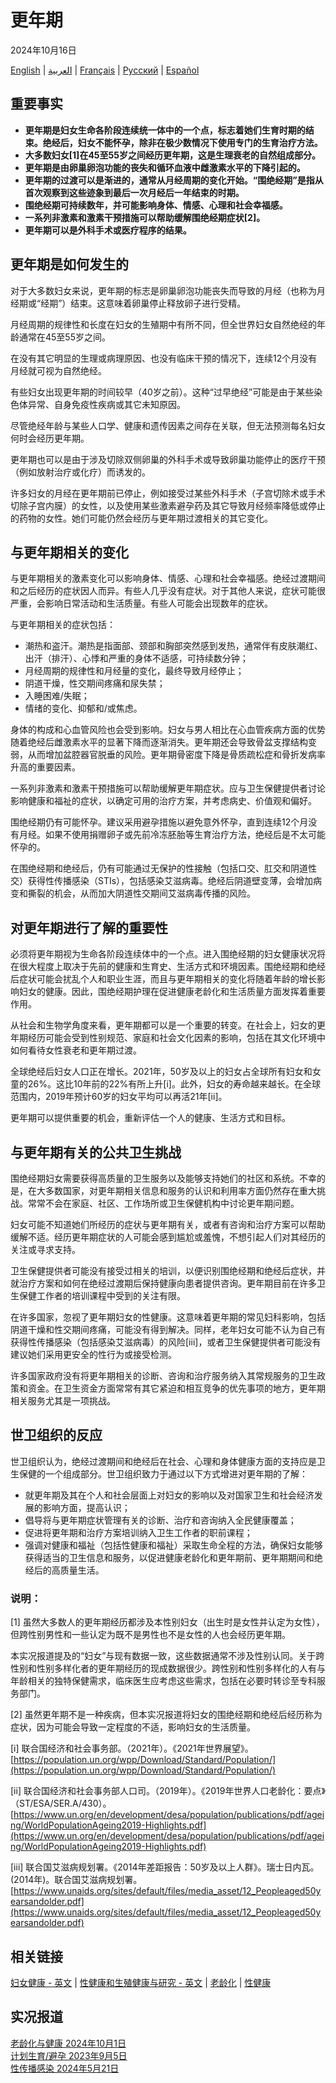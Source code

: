# 更年期

2024年10月16日

[English](https://www.who.int/news-room/fact-sheets/detail/menopause) | [العربية](https://www.who.int/ar/news-room/fact-sheets/detail/menopause) | [Français](https://www.who.int/fr/news-room/fact-sheets/detail/menopause) | [Русский](https://www.who.int/ru/news-room/fact-sheets/detail/menopause) | [Español](https://www.who.int/es/news-room/fact-sheets/detail/menopause)

## 重要事实

-   **更年期是妇女生命各阶段连续统一体中的一个点，标志着她们生育时期的结束。绝经后，妇女不能怀孕，除非在极少数情况下使用专门的生育治疗方法。**
-   **大多数妇女\[1\]在45至55岁之间经历更年期，这是生理衰老的自然组成部分。**
-   **更年期是由卵巢卵泡功能的丧失和循环血液中雌激素水平的下降引起的。**
-   **更年期的过渡可以是渐进的，通常从月经周期的变化开始。“围绝经期”是指从首次观察到这些迹象到最后一次月经后一年结束的时期。**
-   **围绝经期可持续数年，并可能影响身体、情感、心理和社会幸福感。**
-   **一系列非激素和激素干预措施可以帮助缓解围绝经期症状\[2\]。**
-   **更年期可以是外科手术或医疗程序的结果。**

## 更年期是如何发生的

对于大多数妇女来说，更年期的标志是卵巢卵泡功能丧失而导致的月经（也称为月经期或“经期”）结束。这意味着卵巢停止释放卵子进行受精。

月经周期的规律性和长度在妇女的生殖期中有所不同，但全世界妇女自然绝经的年龄通常在45至55岁之间。

在没有其它明显的生理或病理原因、也没有临床干预的情况下，连续12个月没有月经就可视为自然绝经。

有些妇女出现更年期的时间较早（40岁之前）。这种“过早绝经”可能是由于某些染色体异常、自身免疫性疾病或其它未知原因。

尽管绝经年龄与某些人口学、健康和遗传因素之间存在关联，但无法预测每名妇女何时会经历更年期。

更年期也可以是由于涉及切除双侧卵巢的外科手术或导致卵巢功能停止的医疗干预（例如放射治疗或化疗）而诱发的。

许多妇女的月经在更年期前已停止，例如接受过某些外科手术（子宫切除术或手术切除子宫内膜）的女性，以及使用某些激素避孕药及其它导致月经频率降低或停止的药物的女性。她们可能仍然会经历与更年期过渡相关的其它变化。

## 与更年期相关的变化

与更年期相关的激素变化可以影响身体、情感、心理和社会幸福感。绝经过渡期间和之后经历的症状因人而异。有些人几乎没有症状。对于其他人来说，症状可能很严重，会影响日常活动和生活质量。有些人可能会出现数年的症状。

与更年期相关的症状包括：

-   潮热和盗汗。潮热是指面部、颈部和胸部突然感到发热，通常伴有皮肤潮红、出汗（排汗）、心悸和严重的身体不适感，可持续数分钟；
-   月经周期的规律性和月经量的变化，最终导致月经停止；
-   阴道干燥，性交期间疼痛和尿失禁；
-   入睡困难/失眠；
-   情绪的变化、抑郁和/或焦虑。

身体的构成和心血管风险也会受到影响。妇女与男人相比在心血管疾病方面的优势随着绝经后雌激素水平的显著下降而逐渐消失。更年期还会导致骨盆支撑结构变弱，从而增加盆腔器官脱垂的风险。更年期骨密度下降是骨质疏松症和骨折发病率升高的重要因素。

一系列非激素和激素干预措施可以帮助缓解更年期症状。应与卫生保健提供者讨论影响健康和福祉的症状，以确定可用的治疗方案，并考虑病史、价值观和偏好。

围绝经期仍有可能怀孕。建议采用避孕措施以避免意外怀孕，直到连续12个月没有月经。如果不使用捐赠卵子或先前冷冻胚胎等生育治疗方法，绝经后是不太可能怀孕的。

在围绝经期和绝经后，仍有可能通过无保护的性接触（包括口交、肛交和阴道性交）获得性传播感染（STIs），包括感染艾滋病毒。绝经后阴道壁变薄，会增加病变和撕裂的机会，从而加大阴道性交期间艾滋病毒传播的风险。

## 对更年期进行了解的重要性

必须将更年期视为生命各阶段连续体中的一个点。进入围绝经期的妇女健康状况将在很大程度上取决于先前的健康和生育史、生活方式和环境因素。围绝经期和绝经后症状可能会扰乱个人和职业生涯，而且与更年期相关的变化将随着年龄的增长影响妇女的健康。因此，围绝经期护理在促进健康老龄化和生活质量方面发挥着重要作用。

从社会和生物学角度来看，更年期都可以是一个重要的转变。在社会上，妇女的更年期经历可能会受到性别规范、家庭和社会文化因素的影响，包括在其文化环境中如何看待女性衰老和更年期过渡。

全球绝经后妇女人口正在增长。2021年，50岁及以上的妇女占全球所有妇女和女童的26%。这比10年前的22%有所上升\[i\]。此外，妇女的寿命越来越长。在全球范围内，2019年预计60岁的妇女平均可以再活21年\[ii\]。

更年期可以提供重要的机会，重新评估一个人的健康、生活方式和目标。

## 与更年期有关的公共卫生挑战

围绝经期妇女需要获得高质量的卫生服务以及能够支持她们的社区和系统。不幸的是，在大多数国家，对更年期相关信息和服务的认识和利用率方面仍然存在重大挑战。常常不会在家庭、社区、工作场所或卫生保健机构中讨论更年期问题。

妇女可能不知道她们所经历的症状与更年期有关，或者有咨询和治疗方案可以帮助缓解不适。经历更年期症状的人可能会感到尴尬或羞愧，不想引起人们对其经历的关注或寻求支持。

卫生保健提供者可能没有接受过相关的培训，以便识别围绝经期和绝经后症状，并就治疗方案和如何在绝经过渡期后保持健康向患者提供咨询。更年期目前在许多卫生保健工作者的培训课程中受到的关注有限。

在许多国家，忽视了更年期妇女的性健康。这意味着更年期的常见妇科影响，包括阴道干燥和性交期间疼痛，可能没有得到解决。同样，老年妇女可能不认为自己有获得性传播感染（包括感染艾滋病毒）的风险\[iii\]，或者卫生保健提供者可能没有建议她们采用更安全的性行为或接受检测。

许多国家政府没有将更年期相关的诊断、咨询和治疗服务纳入其常规服务的卫生政策和资金。在卫生资金方面常常有其它紧迫和相互竞争的优先事项的地方，更年期相关服务尤其是一项挑战。

## 世卫组织的反应

世卫组织认为，绝经过渡期间和绝经后在社会、心理和身体健康方面的支持应是卫生保健的一个组成部分。世卫组织致力于通过以下方式增进对更年期的了解：

-   就更年期及其在个人和社会层面上对妇女的影响以及对国家卫生和社会经济发展的影响方面，提高认识；
-   倡导将与更年期症状管理有关的诊断、治疗和咨询纳入全民健康覆盖；
-   促进将更年期和治疗方案培训纳入卫生工作者的职前课程；
-   强调对健康和福祉（包括性健康和福祉）采取生命全程的方法，确保妇女能够获得适当的卫生信息和服务，以促进健康老龄化和更年期前、更年期期间和绝经后的高质量生活。

### 说明：

\[1\] 虽然大多数人的更年期经历都涉及本性别妇女（出生时是女性并认定为女性），但跨性别男性和一些认定为既不是男性也不是女性的人也会经历更年期。

本实况报道提及的“妇女”与现有数据一致，这些数据通常不涉及性别认同。关于跨性别和性别多样化者的更年期经历的现成数据很少。跨性别和性别多样化的人有与年龄相关的独特保健需求，临床医生应考虑这些需求，包括在必要时转诊至专科服务部门。

\[2\] 虽然更年期不是一种疾病，但本实况报道将妇女的围绝经期和绝经后经历称为症状，因为可能会导致一定程度的不适，影响妇女的生活质量。

\[i\] 联合国经济和社会事务部。（2021年）。《2021年世界展望》。[https://population.un.org/wpp/Download/Standard/Population/](https://population.un.org/wpp/Download/Standard/Population/)

\[ii\] 联合国经济和社会事务部人口司。（2019年）。《2019年世界人口老龄化：要点》（ST/ESA/SER.A/430）。[https://www.un.org/en/development/desa/population/publications/pdf/ageing/WorldPopulationAgeing2019-Highlights.pdf](https://www.un.org/en/development/desa/population/publications/pdf/ageing/WorldPopulationAgeing2019-Highlights.pdf)

\[iii\] 联合国艾滋病规划署。《2014年差距报告：50岁及以上人群》。瑞士日内瓦。(2014年)。联合国艾滋病规划署。[https://www.unaids.org/sites/default/files/media_asset/12_Peopleaged50yearsandolder.pdf](https://www.unaids.org/sites/default/files/media_asset/12_Peopleaged50yearsandolder.pdf)

## 相关链接

[妇女健康 - 英文](/health-topics/women-s-health) | [性健康和生殖健康与研究 - 英文](/teams/sexual-and-reproductive-health-and-research-\(srh\)) | [老龄化](/zh/health-topics/ageing#tab=tab_1) | [性健康](/zh/health-topics/sexual-health#tab=tab_1)

## 实况报道

[老龄化与健康 2024年10月1日](https://www.who.int/zh/news-room/fact-sheets/detail/ageing-and-health)  
[计划生育/避孕 2023年9月5日](https://www.who.int/zh/news-room/fact-sheets/detail/family-planning-contraception)  
[性传播感染 2024年5月21日](https://www.who.int/zh/news-room/fact-sheets/detail/sexually-transmitted-infections-\(stis\))